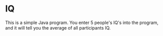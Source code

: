 # IQ
This is a simple Java program. You enter 5 people's IQ's into the program, and it will tell you the average of all participants IQ.
